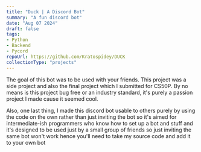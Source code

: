 ```yaml
---
title: "Duck | A Discord Bot"
summary: "A fun discord bot"
date: "Aug 07 2024"
draft: false
tags:
- Python
- Backend
- Pycord
repoUrl: https://github.com/Kratospidey/DUCK
collectionType: "projects"
---
```


The goal of this bot was to be used with your friends. This project was a side project and also the final project which I submitted for CS50P. By no means is this project bug free or an industry standard, it's purely a passion project I made cause it seemed cool.

Also, one last thing, I made this discord bot usable to others purely by using the code on the own rather than just inviting the bot so it's aimed for intermediate-ish programmers who know how to set up a bot and stuff and it's designed to be used just by a small group of friends so just inviting the same bot won't work hence you'll need to take my source code and add it to your own bot
